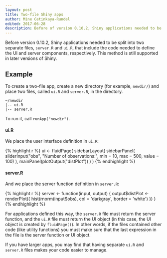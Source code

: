 ```yaml
---
layout: post
title: Two-file Shiny apps
author: Mine Cetinkaya-Rundel
edited: 2017-06-28
description: Before of version 0.10.2, Shiny applications needed to be split into two separate files that include the code needed to define the UI and server components, respectively. This method is still supported in later versions of Shiny.
---
```


Before version 0.10.2, Shiny applications needed to be split into two separate files, `server.R` and `ui.R`, that include the code needed to define the UI and server components, respectively. This method is still supported in later versions of Shiny.

## Example

To create a two-file app, create a new directory (for example, `newdir/`) and place two files, called `ui.R` and `server.R`, in the directory.

<pre><code>~/newdir
|-- ui.R
|-- server.R
</code></pre>

To run it, call `runApp("newdir")`.

#### ui.R

We place the user interface definition in `ui.R`:

{% highlight r %}
ui <- fluidPage(
  sidebarLayout(
    sidebarPanel(
      sliderInput("obs", "Number of observations:", min = 10, max = 500, value = 100)
    ),
    mainPanel(plotOutput("distPlot"))
  )
)
{% endhighlight %}

#### server.R

And we place the server function definition in `server.R`:

{% highlight r %}
server <- function(input, output) {
  output$distPlot <- renderPlot({
    hist(rnorm(input$obs), col = 'darkgray', border = 'white')
  })
}
{% endhighlight %}

For applications defined this way, the `server.R` file must return the server function, and the `ui.R` file must return the UI object (in this case, the UI object is created by `fluidPage()`). In other words, if the files contained other code (like utility functions) you must make sure that the last expression in the file is the server function or UI object.

If you have larger apps, you may find that having separate `ui.R` and `server.R` files makes your code easier to manage.
